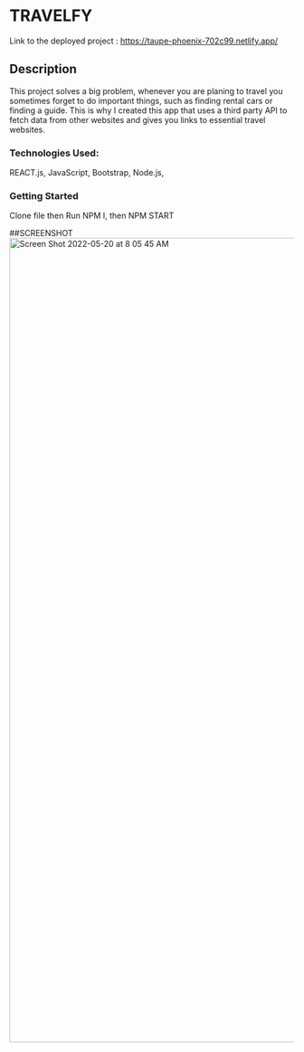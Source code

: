 # TRAVELFY

Link to the deployed project : https://taupe-phoenix-702c99.netlify.app/

## Description

This project solves a big problem, whenever you are planing to travel you sometimes forget to do important things, such as finding rental cars or finding a guide. This is why I created this app that uses a third party API to fetch data from other websites and gives you links to essential travel websites.

### Technologies Used:

REACT.js, JavaScript, Bootstrap, Node.js, 

### Getting Started

Clone file then Run NPM I, then NPM START

##SCREENSHOT
<img width="1423" alt="Screen Shot 2022-05-20 at 8 05 45 AM" src="https://user-images.githubusercontent.com/74684215/169535248-f79c6fb0-dc3d-4dd0-9eca-087079370e25.png">
